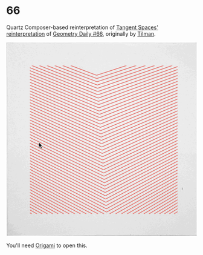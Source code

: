 66
==

Quartz Composer-based reinterpretation of [Tangent Spaces' reinterpretation](http://tangentspaces.co.uk/simulations/66) of [Geometry Daily #66](http://geometrydaily.tumblr.com/post/18847785264/66-red-space-a-new-minimal-geometric), originally by [Tilman](http://tint.de).

![Demo](https://github.com/andymatuschak/66/raw/master/66.gif)

You'll need [Origami](http://facebook.github.io/origami/) to open this.
